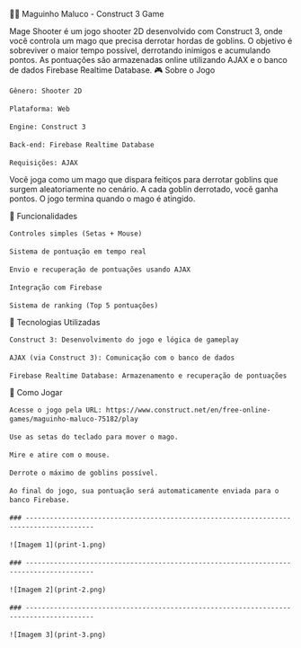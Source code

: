 🧙‍♂️ Maguinho Maluco - Construct 3 Game

Mage Shooter é um jogo shooter 2D desenvolvido com Construct 3, onde você controla um mago que precisa derrotar hordas de goblins. O objetivo é sobreviver o maior tempo possível, derrotando inimigos e acumulando pontos. As pontuações são armazenadas online utilizando AJAX e o banco de dados Firebase Realtime Database.
🎮 Sobre o Jogo

    Gênero: Shooter 2D

    Plataforma: Web

    Engine: Construct 3

    Back-end: Firebase Realtime Database

    Requisições: AJAX

Você joga como um mago que dispara feitiços para derrotar goblins que surgem aleatoriamente no cenário. A cada goblin derrotado, você ganha pontos. O jogo termina quando o mago é atingido.

🧩 Funcionalidades

    Controles simples (Setas + Mouse)

    Sistema de pontuação em tempo real

    Envio e recuperação de pontuações usando AJAX

    Integração com Firebase

    Sistema de ranking (Top 5 pontuações)

🔧 Tecnologias Utilizadas

    Construct 3: Desenvolvimento do jogo e lógica de gameplay

    AJAX (via Construct 3): Comunicação com o banco de dados

    Firebase Realtime Database: Armazenamento e recuperação de pontuações

🚀 Como Jogar

    Acesse o jogo pela URL: https://www.construct.net/en/free-online-games/maguinho-maluco-75182/play 

    Use as setas do teclado para mover o mago.

    Mire e atire com o mouse.

    Derrote o máximo de goblins possível.

    Ao final do jogo, sua pontuação será automaticamente enviada para o banco Firebase.
    
    ### ---------------------------------------------------------------------------------------

    ![Imagem 1](print-1.png)

    ### ---------------------------------------------------------------------------------------

    ![Imagem 2](print-2.png)

    ### ---------------------------------------------------------------------------------------

    ![Imagem 3](print-3.png)
